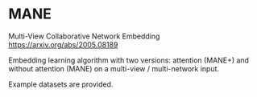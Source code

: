 # MANE
Multi-View Collaborative Network Embedding https://arxiv.org/abs/2005.08189

Embedding learning algorithm with two versions: attention (MANE+) and without attention (MANE) on a multi-view / multi-network input.

Example datasets are provided.

